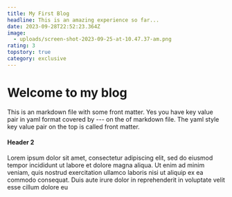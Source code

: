 ```yaml
---
title: My First Blog
headline: This is an amazing experience so far...
date: 2023-09-28T22:52:23.364Z
image:
  - uploads/screen-shot-2023-09-25-at-10.47.37-am.png
rating: 3
topstory: true
category: exclusive
---
```

# Welcome to my blog

This is an markdown file with some front matter.
Yes you have key value pair in yaml format covered by --- on the of markdown file.
The yaml style key value pair on the top is called front matter.

#### Header 2

Lorem ipsum dolor sit amet, consectetur adipiscing elit, sed do eiusmod tempor incididunt ut labore et dolore magna aliqua. Ut enim ad minim veniam, quis nostrud exercitation ullamco laboris nisi ut aliquip ex ea commodo consequat. Duis aute irure dolor in reprehenderit in voluptate velit esse cillum dolore eu